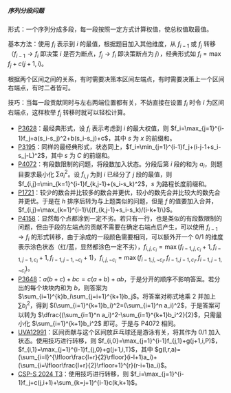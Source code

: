 ##### 序列分段问题

形式：一个序列分成多段，每一段按照一定方式计算权值，使总权值取最值。

基本方法：使用 $f_i$ 表示到 $i$ 的最值，根据题目加入其他维度，从 $f_{i-1}$ 或 $f_j$ 转移（$f_{i-1}\to f_i$ 即决策 $i$ 是否为断点，$f_j\to f_i$ 即决策断点为 $j$），经典形式如 $f_i=\max f_j+c(j+1,i)$。

根据两个区间之间的关系，有时需要决策本区间左端点，有时需要决策上一个区间右端点，有时二者皆可。

技巧：当每一段贡献同时与左右两端位置都有关，不妨直接在设置 $f_i$ 时令 $i$ 为区间右端点，这样枚举 $f_j$ 转移时就可以轻松计算。

- [P3628](https://www.luogu.com.cn/problem/P3628)：最经典形式，设 $f_i$ 表示考虑到 $i$ 的最大权值，则 $f_i=\max_{j=1}^{i-1}f_j+a(s_i-s_j)^2+b(s_i-s_j)+c$，其中 $s$ 为 $x$ 的前缀和。
- [P3195](https://www.luogu.com.cn/problem/P3195)：同样的最经典形式，状态同上，$f_i=\min_{j=1}^{i-1}f_j+(i-j-1+s_i-s_j-L)^2$，其中 $s$ 为 $C$ 的前缀和。
- [P4072](https://www.luogu.com.cn/problem/P4072)：有段数限制的问题，将段数加入状态。分段后第 $i$ 段的和为 $a_i$，则题目要求最小化 $\sum a_i^2$。设 $f_{i,j}$ 为到 $i$ 已经分了 $j$ 段的最值，则 $f_{i,j}=\min_{k=1}^{i-1}f_{k,j-1}+(s_i-s_k)^2$，$s$ 为路程长度前缀和。
- [P1721](https://www.luogu.com.cn/problem/P1721)：较少的数合并比较多的数合并更优，较小的数先合并比较大的数先合并更优。于是在 $h$ 排序后转为与上题类似的问题，但是 $f$ 的值要加入合并，$f_{i,j}=\max_{k=1}^{i-1}\{(f_{k,j-1}+s_i-s_k)/(i-k+1)\}$。
- [P4158](https://www.luogu.com.cn/problem/P4158)：显然每个点都涂到一定不劣。若只有一行，也是类似的有段数限制的问题，但由于段的左端点的贡献不需要在确定右端点后产生，可以使用 $f_  {i-1}\to f_i$ 的形式转移，由于涂成的一段颜色需要相同，可以额外开一个 $0/1$ 的维度表示涂色状态（红/蓝，显然都涂色一定不劣），$f_{i,j,c_i}=\max(f_{i-1,j,c_i}+1,f_{i-1,j-1,c_i}+1,f_{i-1,j-1,\neg c_i}+1)$，$f_{i,j,\neg c_i}=\max(f_{i-1,j,\neg c_i},f_{i-1,j-1,c_i},f_{i-1,j-1,\neg c_i})$。
- [P3648](https://www.luogu.com.cn/problem/P3648)：$a(b+c)+bc=c(a+b)+ab$，于是分开的顺序不影响答案。若分出的每个块块内和为 $b$，则答案为  $\sum_{i=1}^{k}b_i\sum_{j=i+1}^{k+1}b_j$。将答案对称式地乘 $2$ 并加上 $\sum b_i^2$，得到 $(\sum_{i=1}^{k+1}b_i)^2=(\sum_{i=1}^n a_i)^2$，于是答案可以转为 $\dfrac{(\sum_{i=1}^n a_i)^2-\sum_{i=1}^{k+1}b_i^2}{2}$，只需最小化 $\sum_{i=1}^{k+1}b_i^2$ 即可。于是与 P4072 相同。
- [UVA12991](https://www.luogu.com.cn/problem/UVA12991)：区间贡献与这个区间放乒乓球还是游泳有关，将其作为 $0/1$ 加入状态。使用技巧进行转移，则 $f_{i,0}=\max_{j=1}^{i-1}f_{j,1}+g(j+1,i,P)$，$f_{i,1}=\max_{j=1}^{i-1}f_{j,0}+g(j+1,i,T)$，其中 $g(l,r,a)=(\sum_{i=l}^{\lfloor\frac{l+r}{2}\rfloor}(i-l+1)a_i)+(\sum_{i=\lfloor\frac{l+r}{2}\rfloor+1}^{r}(r-i+1)a_i)$。
- [CSP-S 2024 T3](https://www.luogu.com.cn/problem/P11233)：使用技巧进行转移，则 $f_i=\max_{j=1}^{i-1}f_j+c(j,i+1)+\sum_{k=j+1}^{i-1}c(k,k+1)$。
